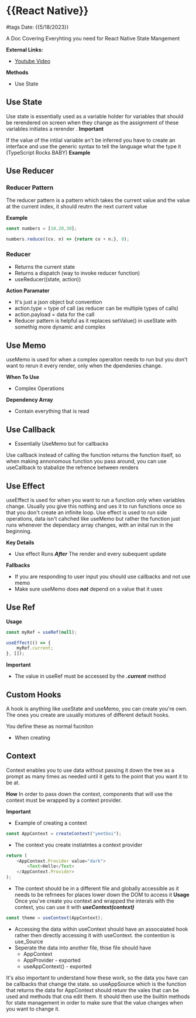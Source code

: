 # {{React Native}}
#tags
Date: {{5/18/2023}}

A Doc Covering Everyhting you need for React Native State Mangement

**External Links:**
* [Youtube Video](https://www.youtube.com/watch?v=-bEzt5ISACA)

**Methods**
* Use State

## Use State
Use state is essentially used as a variable holder for variables that should be rerendered on screen when they change as the assignment of these variables initiates a rerender .
**Important**

If the value of the intiial variable an't be inferred you have to create an interface and use the generic syntax to tell the language what the type it (TypeScript Rocks BABY)
**Example**

## Use Reducer

### Reducer Pattern
The reducer  pattern is a pattern which takes the current value and the value at the current index, it should reutrn the next current value

**Example**
```javascript
const numbers = [10,20,30];

numbers.reduce((cv, n) => {return cv + n;}, 0);
```
### Reducer
* Returns the current state
* Returns a dispatch (way to invoke reducer function)
* useReducer((state, action))

**Action Paramater**
* It's just a json object but convention
* action.type = type of call (as reducer can be multiple types of calls)
* action.payload = data for the call 
* Reducer pattern is helpful as it replaces setValue() in useState with somethig more dynamic and complex

## Use Memo
useMemo is used for when a complex operaiton needs to run but you don't want to rerun it every render, only when the dpendenies change.

**When To Use**
* Complex Operations

**Dependency Array**
* Contain everything that is read


## Use Callback
* Essentially UseMemo but for callbacks

Use callback instead of calling the function returns the function itself, so when making annonomous function you pass around, you can use useCallback to stabalize the refrence between renders


## Use Effect

useEffect is used for when you want to run a function only when variables change. Usually you give this nothing and ues it to run functions once so that you don't create an infinite loop. Use effect is used to run side operations, data isn't cahched like useMemo but rather the function just runs whenever the dependacy array changes, with an inital run in the beginning.

**Key Details**
* Use effect Runs ***After*** The render and every subequent update

**Fallbacks**

* If you are responding to user input you should use callbacks and not use memo
* Make sure useMemo does ***not*** depend on a value that it uses


## Use Ref

**Usage**

```javascript
const myRef = useRef(null);

useEffect(() => {
	myRef.current;
}, []);
```

**Important**
* The value in useRef must be accessed by the ***.current*** method




## Custom Hooks
A hook is anything like useState and useMemo, you can create you're own. The ones you create are usually mixtures of different default hooks.

You define these as normal fucniton
* When creating 

## Context
Context enables you to use data without passing it down the tree as a prompt as many times as needed until it gets to the point that you want it to be at.

**How**
In order to pass down the context, components that will use the context must be wrapped by a context provider. 


**Important**
* Example of creating a context
```javascript
const AppContext = createContext("yeetboi");
```
* The context you create instiatntes a context provider
```javascript
return (
	<AppContext.Provider value="dark">
		<Text>Hello</Text>
	</AppContext.Provider>
);
```
* The context should be in a different file and globally accessible as it needs to be refrnees for places lower down the DOM to access it
**Usage**
Once you've create you context and wrapped the interals with the context, you can use it with ***useContext(context)***
```javascript
const theme = useContext(AppContext);
```

* Accessing the data within useContext should have an assocaiated hook rather then directly accessing it with useContext. the contention is use_Source    
* Seperate the data into another file, thise file should have
	* AppContext
	* AppProvider - exported
	* useAppContext() - exported
	
It's also important to understand how these work, so the data you have can be callbacks that change the state. so useAppSource which is the function that returns the data for AppContext should retunr the vales that can be used and methods that cna edit them. It should then use the builtin methods for state management in order to make sure that the value changes when you want to change it. 

